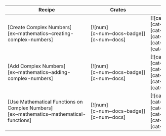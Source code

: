 | Recipe | Crates | Categories |
|--------|--------|------------|
| [Create Complex Numbers][ex~mathematics~creating-complex-numbers] | [![num][c~num~docs~badge]][c~num~docs] | [![cat~science][cat~science~badge]][cat~science] [![cat~mathematics][cat~mathematics~badge]][cat~mathematics] |
| [Add Complex Numbers][ex~mathematics~adding-complex-numbers] | [![num][c~num~docs~badge]][c~num~docs] | [![cat~science][cat~science~badge]][cat~science] [![cat~mathematics][cat~mathematics~badge]][cat~mathematics] |
| [Use Mathematical Functions on Complex Numbers][ex~mathematics~mathematical-functions] | [![num][c~num~docs~badge]][c~num~docs] | [![cat~science][cat~science~badge]][cat~science] [![cat~mathematics][cat~mathematics~badge]][cat~mathematics] |
